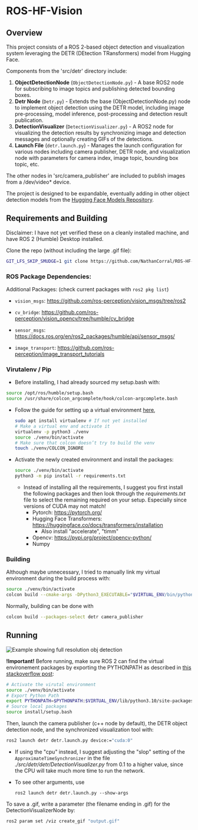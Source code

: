 # ROS-HF-Vision

## Overview

This project consists of a ROS 2-based object detection and visualization system leveraging the DETR (DEtection TRansformers) model from Hugging Face. 

Components from the 'src/detr' directory include:

1. **ObjectDetectionNode** (`ObjectDetectionNode.py`) - A base ROS2 node for subscribing to image topics and publishing detected bounding boxes.
2. **Detr Node** (`Detr.py`) - Extends the base (ObjectDetectionNode.py) node to implement object detection using the DETR model, including image pre-processing, model inference, post-processing and detection result publication.
3. **DetectionVisualizer** (`DetectionVisualizer.py`) - A ROS2 node for visualizing the detection results by synchronizing image and detection messages and optionally creating GIFs of the detections.
4. **Launch File** (`detr.launch.py`) - Manages the launch configuration for various nodes including camera publisher, DETR node, and visualization node with parameters for camera index, image topic, bounding box topic, etc.

The other nodes in 'src/camera_publisher' are included to publish images from a /dev/video* device.

The project is designed to be expandable, eventually adding in other object detection models from the [Hugging Face Models Repository](https://huggingface.co/models).



## Requirements and Building

Disclaimer:  I have not yet verified these on a cleanly installed machine, and have ROS 2 (Humble) Desktop installed.

Clone the repo (without including the large .gif file):

```bash
GIT_LFS_SKIP_SMUDGE=1 git clone https://github.com/NathanCorral/ROS-HF-Vision.git
```

### ROS Package Dependencies:

Additional Packages: (check current packages with `ros2 pkg list`)

- `vision_msgs`:   https://github.com/ros-perception/vision_msgs/tree/ros2

- `cv_bridge`:   https://github.com/ros-perception/vision_opencv/tree/humble/cv_bridge 

- `sensor_msgs`:  https://docs.ros.org/en/ros2_packages/humble/api/sensor_msgs/

- `image_transport`:  https://github.com/ros-perception/image_transport_tutorials

  

### Virutalenv / Pip

-  Before installing, I had already sourced my setup.bash with:

  ```bash
  source /opt/ros/humble/setup.bash
  source /usr/share/colcon_argcomplete/hook/colcon-argcomplete.bash
  ```

- Follow the guide for setting up a virtual environment [here](https://docs.ros.org/en/humble/How-To-Guides/Using-Python-Packages.html#installing-via-a-virtual-environment), 

  ```bash
  sudo apt install virtualenv # If not yet installed
  # Make a virtual env and activate it
  virtualenv -p python3 ./venv
  source ./venv/bin/activate
  # Make sure that colcon doesn’t try to build the venv
  touch ./venv/COLCON_IGNORE
  ```

- Activate the newly created environment and install the packages:

  ```bash
  source ./venv/bin/activate
  python3 -m pip install -r requirements.txt
  ```

  - Instead of installing all the requirements, I suggest you first install the following packages and then look through the *requirements.txt* file to select the remaining required on your setup.  Especially since versions of CUDA may not match!
    - Pytorch:  https://pytorch.org/
    - Hugging Face Transformers:  https://huggingface.co/docs/transformers/installation
      - Also install "accelerate", "timm"
    - Opencv:  https://pypi.org/project/opencv-python/
    - Numpy



### Building

Although maybe unnecessary, I tried to manually link my virtual environment during the build process with:

```bash
source ./venv/bin/activate
colcon build --cmake-args -DPython3_EXECUTABLE="$VIRTUAL_ENV/bin/python" --packages-select detr camera_publisher
```

Normally, building can be done with

```bash
colcon build --packages-select detr camera_publisher
```



## Running

![Example showing full resolution obj detection](./doc/gifs/ex_1920x1080.gif)

**!Important!**    Before running, make sure ROS 2 can find the virtual environement packages by exporting the PYTHONPATH as described in [this stackoverflow post](https://robotics.stackexchange.com/questions/98214/how-to-use-python-virtual-environments-with-ros2):

```bash
# Activate the virutal environment
source ./venv/bin/activate 
# Export Python Path
export PYTHONPATH=$PYTHONPATH:$VIRTUAL_ENV/lib/python3.10/site-packages
# Source local packages
source install/setup.bash
```

Then, launch the camera publisher (c++ node by default), the DETR object detection node, and the synchronized visualization tool with:

```bash
ros2 launch detr detr.launch.py device:="cuda:0" 
```

- If using the "cpu" instead, I suggest adjusting the "slop" setting of the `ApproximateTimeSynchronizer` in the file *./src/detr/detr/DetectionVisualizer.py* from 0.1 to a higher value, since the CPU will take much more time to run the network.

- To see other arguments, use

  ```
  ros2 launch detr detr.launch.py --show-args
  ```



To save a .gif, write a parameter (the filename ending in .gif) for the DetectionVisualizerNode by:

```bash
ros2 param set /viz create_gif "output.gif"
```



